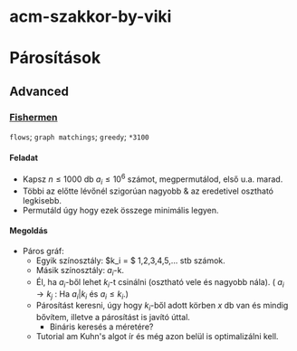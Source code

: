 # acm-szakkor-by-viki

# Párosítások

## Advanced

### [Fishermen](https://codeforces.com/contest/1728/problem/F)

`flows`; `graph matchings`; `greedy`; `*3100`

#### Feladat

- Kapsz $n\leq{}1000$ db $a_i\leq{}10^6$ számot, megpermutálod, első u.a. marad.
- Többi az előtte lévőnél szigorúan nagyobb & az eredetivel osztható legkisebb.
- Permutáld úgy hogy ezek összege minimális legyen.

#### Megoldás

- Páros gráf:
  - Egyik színosztály: $k_i = $ 1,2,3,4,5,... stb számok.
  - Másik színosztály: $a_i$-k.
  - Él, ha $a_i$-ből lehet $k_i$-t csinálni (osztható vele és nagyobb nála). ( $a_i \rightarrow k_j$ : Ha $a_i | k_i$ és $a_i \leq{} k_i$.)
  - Párosítást keresni, úgy hogy $k_i$-ből adott körben $x$ db van és mindig bővítem, illetve a párosítást is javító úttal.
    - Bináris keresés a méretére?
  - Tutorial am Kuhn's algot ír és még azon belül is optimalizálni kell.
